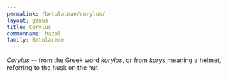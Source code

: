 ```yaml
---
permalink: /betulaceae/corylus/
layout: genus
title: Corylus
commonname: hazel
family: Betulaceae
---
```


*Corylus* -- from the Greek word *korylos*, or from *korys* meaning a helmet, referring to the husk on the nut
